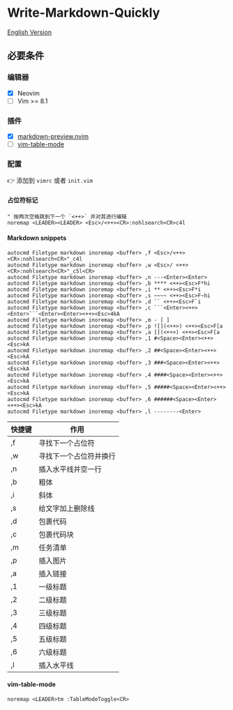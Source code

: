 # Write-Markdown-Quickly

[English Version](./README.md)

## 必要条件
### 编辑器
- [x] Neovim
- [ ] Vim >= 8.1
### 插件
- [x] [markdown-preview.nvim](https://github.com/iamcco/markdown-preview.nvim)
- [ ] [vim-table-mode](https://github.com/dhruvasagar/vim-table-mode)

### 配置
:point_right: 添加到 `vimrc` 或者 `init.vim`
#### 占位符标记
```vim
" 按两次空格跳到下一个 `<++>` 并对其进行编辑
noremap <LEADER><LEADER> <Esc>/<++><CR>:nohlsearch<CR>c4l
```
#### Markdown snippets
```vim
autocmd Filetype markdown inoremap <buffer> ,f <Esc>/<++><CR>:nohlsearch<CR>"_c4l
autocmd Filetype markdown inoremap <buffer> ,w <Esc>/ <++><CR>:nohlsearch<CR>"_c5l<CR>
autocmd Filetype markdown inoremap <buffer> ,n ---<Enter><Enter>
autocmd Filetype markdown inoremap <buffer> ,b **** <++><Esc>F*hi
autocmd Filetype markdown inoremap <buffer> ,i ** <++><Esc>F*i
autocmd Filetype markdown inoremap <buffer> ,s ~~~~ <++><Esc>F~hi
autocmd Filetype markdown inoremap <buffer> ,d `` <++><Esc>F`i
autocmd Filetype markdown inoremap <buffer> ,c ```<Enter><++><Enter>```<Enter><Enter><++><Esc>4kA
autocmd Filetype markdown inoremap <buffer> ,m - [ ] 
autocmd Filetype markdown inoremap <buffer> ,p ![](<++>) <++><Esc>F[a
autocmd Filetype markdown inoremap <buffer> ,a [](<++>) <++><Esc>F[a
autocmd Filetype markdown inoremap <buffer> ,1 #<Space><Enter><++><Esc>kA
autocmd Filetype markdown inoremap <buffer> ,2 ##<Space><Enter><++><Esc>kA
autocmd Filetype markdown inoremap <buffer> ,3 ###<Space><Enter><++><Esc>kA
autocmd Filetype markdown inoremap <buffer> ,4 ####<Space><Enter><++><Esc>kA
autocmd Filetype markdown inoremap <buffer> ,5 #####<Space><Enter><++><Esc>kA
autocmd Filetype markdown inoremap <buffer> ,6 ######<Space><Enter><++><Esc>kA
autocmd Filetype markdown inoremap <buffer> ,l --------<Enter>
```

| 快捷键 | 作用                   |
|--------|------------------------|
| ,f     | 寻找下一个占位符       |
| ,w     | 寻找下一个占位符并换行 |
| ,n     | 插入水平线并空一行     |
| ,b     | 粗体                   |
| ,i     | 斜体                   |
| ,s     | 给文字加上删除线       |
| ,d     | 包裹代码               |
| ,c     | 包裹代码块             |
| ,m     | 任务清单               |
| ,p     | 插入图片               |
| ,a     | 插入链接               |
| ,1     | 一级标题               |
| ,2     | 二级标题               |
| ,3     | 三级标题               |
| ,4     | 四级标题               |
| ,5     | 五级标题               |
| ,6     | 六级标题               |
| ,l     | 插入水平线             |

#### vim-table-mode
```vim
noremap <LEADER>tm :TableModeToggle<CR>
```
